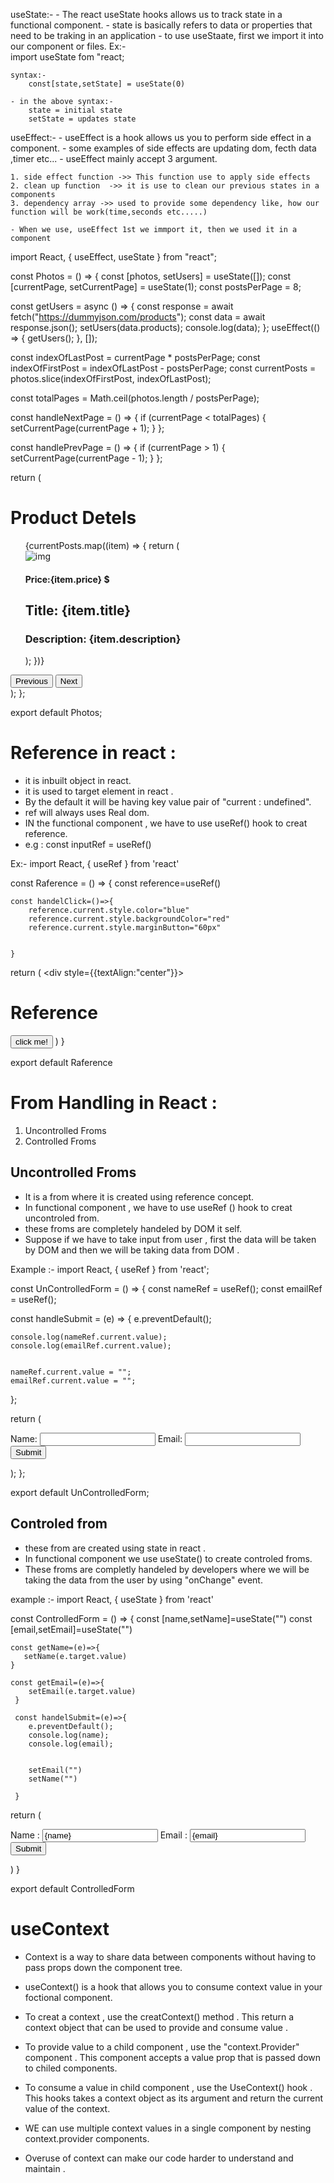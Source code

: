 useState:- 
    - The react useState hooks allows us to track state in a functional component.
    - state is basically refers to data or properties that need to be traking in an application
    - to use useStaate, first we import it into our component or files.
    Ex:-   
    import useState fom "react;

    syntax:- 
        const[state,setState] = useState(0)

    - in the above syntax:-
        state = initial state
        setState = updates state

useEffect:-
    - useEffect is a hook allows us you to perform side effect in a component.
    - some examples of side effects are updating dom, fecth data ,timer etc...
    - useEffect mainly accept 3 argument.

    1. side effect function ->> This function use to apply side effects
    2. clean up function  ->> it is use to clean our previous states in a components
    3. dependency array ->> used to provide some dependency like, how our function will be work(time,seconds etc.....)

    - When we use, useEffect 1st we immport it, then we used it in a component







import React, { useEffect, useState } from "react";

const Photos = () => {
  const [photos, setUsers] = useState([]);
  const [currentPage, setCurrentPage] = useState(1);
  const postsPerPage = 8;

  const getUsers = async () => {
    const response = await fetch("https://dummyjson.com/products");
    const data = await response.json();
    setUsers(data.products);
    console.log(data);
  };
  useEffect(() => {
    getUsers();
  }, []);

  const indexOfLastPost = currentPage * postsPerPage;
  const indexOfFirstPost = indexOfLastPost - postsPerPage;
  const currentPosts = photos.slice(indexOfFirstPost, indexOfLastPost);

  const totalPages = Math.ceil(photos.length / postsPerPage);

  const handleNextPage = () => {
    if (currentPage < totalPages) {
      setCurrentPage(currentPage + 1);
    }
  };

  const handlePrevPage = () => {
    if (currentPage > 1) {
      setCurrentPage(currentPage - 1);
    }
  };

  return (
    <div>
      <h1>Product Detels</h1>
      <ul>
        {currentPosts.map((item) => {
          return (
            <div className="box">
              <img src={item.images[0]} alt="img" height={100} width={100} />
              <h4 className="item">Price:{item.price} $</h4>
              <h2 className="item">Title: {item.title}</h2>
              <h3 className="item" id="des">
                Description: {item.description}
              </h3>
            </div>
          );
        })}
      </ul>
      <div>
        <button onClick={handlePrevPage}>Previous</button>
        <button onClick={handleNextPage}>Next</button>
      </div>
    </div>
  );
};

export default Photos;








# Reference in react :
- it is inbuilt object in react.
- it is used to target element in react .
- By the default it will be having key value pair of "current : undefined".
- ref will always uses Real dom.
- IN the functional component , we have to use useRef() hook to creat reference.
- e.g : const inputRef = useRef()

Ex:-
import React, { useRef } from 'react'

const Raference = () => {
    const reference=useRef()

    const handelClick=()=>{
        reference.current.style.color="blue"
        reference.current.style.backgroundColor="red"
        reference.current.style.marginButton="60px"


    }
  return (
    <div style={{textAlign:"center"}}>
       <h1 ref={reference}>Reference</h1>
       <button onClick={handelClick}>click me!</button>
    </div>
  )
}

export default Raference


# From Handling in React :
 1. Uncontrolled Froms 
 2. Controlled Froms

 ## Uncontrolled Froms 
 - It is a from where it is created using reference concept.
 - In functional component , we have to use useRef () hook to creat uncontroled from.
 - these froms are completely handeled by DOM it self.
 - Suppose if we have to take input from user , first the data will be taken by DOM and then we will be taking data from DOM .

 Example :-
 import React, { useRef } from 'react';

const UnControlledForm = () => {
  const nameRef = useRef();
  const emailRef = useRef();

  const handleSubmit = (e) => {
    e.preventDefault();

    console.log(nameRef.current.value);
    console.log(emailRef.current.value);

    
    nameRef.current.value = "";
    emailRef.current.value = "";
  };

  return (
    <div>
      <form className='container' >
        <label>Name:</label>
        <input type="text" ref={nameRef} />
        <label>Email:</label>
        <input type="text" ref={emailRef} /> <br />
        <button type="submit" onClick={handleSubmit}>Submit</button>
      </form>
    </div>
  );
};

export default UnControlledForm;




## Controled from

- these from are created using state in react .
- In functional component we use useState() to create controled froms.
- These froms are completly handeled by developers where we will be taking the data from the user by using "onChange" event.

example :-
import React, { useState } from 'react'

const   ControlledForm = () => {
    const [name,setName]=useState("")
    const [email,setEmail]=useState("")

    const getName=(e)=>{
       setName(e.target.value)  
    }

    const getEmail=(e)=>{
        setEmail(e.target.value)
     }

     const handelSubmit=(e)=>{
        e.preventDefault(); 
        console.log(name);
        console.log(email);
        
        
        setEmail("")
        setName("")
        
     }

  return (
    <div>
        <form className='conatiner'>
            <label> Name :</label>
            <input type="text" value={name}  onChange={getName}/>
            <label> Email :</label>
            <input type="text" value={email} onChange={getEmail} /> <br />
            <button onClick={handelSubmit}>Submit</button>
        </form>
    </div>
  )
}

export default ControlledForm


# useContext
- Context is a way to share data between components without having to pass props down the component tree.
- useContext() is a hook that allows you to consume context value in your foctional component.
- To creat a context , use the creatContext() method . This return a context object that can be used to provide and consume value .
- To provide value to a child component , use the "context.Provider" component . This component accepts a value prop that is passed down to chiled components.

- To consume a value in child component , use the UseContext() hook . This hooks takes a context object as its argument and return the current value of the context.

- WE can use multiple context values in a single component by nesting context.provider components.
- Overuse of context can make our code harder to understand and maintain .